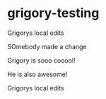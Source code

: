 # grigory-testing

Grigorys local edits

SOmebody made a change

Grigory is sooo cooool!

He is also awesome!

Grigorys local edits
